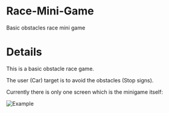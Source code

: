 # Race-Mini-Game
Basic obstacles race mini game


# Details
This is a basic obstacle race game.

The user (Car) target is to avoid the obstacles (Stop signs).

Currently there is only one screen which is the minigame itself:


![Example](https://github.com/galogdan/Race-Mini-Game/assets/161340766/0a238aff-ba8e-4ffd-abae-87b4011b73c7)
